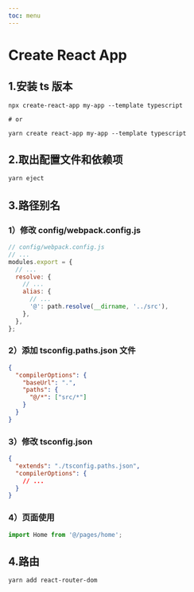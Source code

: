 ```yaml
---
toc: menu
---
```


# Create React App

## 1.安装 ts 版本

```shell
npx create-react-app my-app --template typescript

# or

yarn create react-app my-app --template typescript
```

## 2.取出配置文件和依赖项

```bash
yarn eject
```

## 3.路径别名

### 1）修改 config/webpack.config.js

```js
// config/webpack.config.js
// ...
modules.export = {
  // ...
  resolve: {
    // ...
    alias: {
      // ...
      '@': path.resolve(__dirname, '../src'),
    },
  },
};
```

### 2）添加 tsconfig.paths.json 文件

```json
{
  "compilerOptions": {
    "baseUrl": ".",
    "paths": {
      "@/*": ["src/*"]
    }
  }
}
```

### 3）修改 tsconfig.json

```json
{
  "extends": "./tsconfig.paths.json",
  "compilerOptions": {
    // ...
  }
}
```

### 4）页面使用

```js
import Home from '@/pages/home';
```

## 4.路由

```bash
yarn add react-router-dom
```
